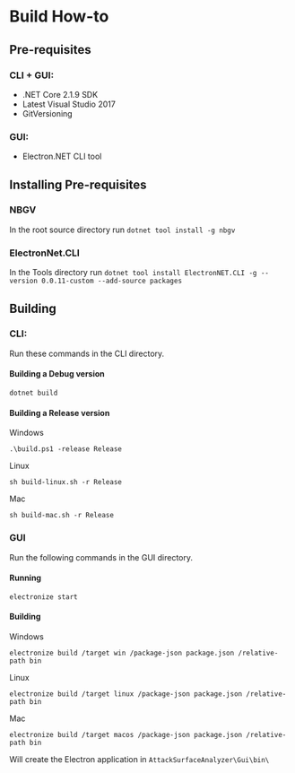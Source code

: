 # Build How-to

## Pre-requisites

### CLI + GUI:
- .NET Core 2.1.9 SDK
- Latest Visual Studio 2017
- GitVersioning

### GUI: 
- Electron.NET CLI tool 

## Installing Pre-requisites

### NBGV
In the root source directory run ```dotnet tool install -g nbgv```

### ElectronNet.CLI
In the Tools directory run ```dotnet tool install ElectronNET.CLI -g --version 0.0.11-custom --add-source packages```

## Building

### CLI:
Run these commands in the CLI directory.

#### Building a Debug version

```
dotnet build
```

#### Building a Release version

Windows
```
.\build.ps1 -release Release
```

Linux
```
sh build-linux.sh -r Release
```

Mac
```
sh build-mac.sh -r Release
```

### GUI

Run the following commands in the GUI directory.

#### Running

```
electronize start
```

#### Building

Windows
```
electronize build /target win /package-json package.json /relative-path bin
```

Linux
```
electronize build /target linux /package-json package.json /relative-path bin
```

Mac
```
electronize build /target macos /package-json package.json /relative-path bin
```

Will create the Electron application in ```AttackSurfaceAnalyzer\Gui\bin\```
